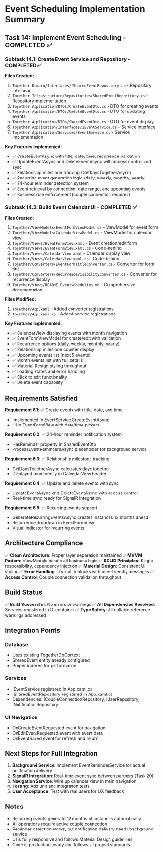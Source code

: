 # Event Scheduling Implementation Summary

## Task 14: Implement Event Scheduling - COMPLETED ✅

### Subtask 14.1: Create Event Service and Repository - COMPLETED ✅

**Files Created:**
1. `Together.Domain/Interfaces/ISharedEventRepository.cs` - Repository interface
2. `Together.Infrastructure/Repositories/SharedEventRepository.cs` - Repository implementation
3. `Together.Application/DTOs/CreateEventDto.cs` - DTO for creating events
4. `Together.Application/DTOs/UpdateEventDto.cs` - DTO for updating events
5. `Together.Application/DTOs/SharedEventDto.cs` - DTO for event display
6. `Together.Application/Interfaces/IEventService.cs` - Service interface
7. `Together.Application/Services/EventService.cs` - Service implementation

**Key Features Implemented:**
- ✅ CreateEventAsync with title, date, time, recurrence validation
- ✅ UpdateEventAsync and DeleteEventAsync with access control and sync
- ✅ Relationship milestone tracking (GetDaysTogetherAsync)
- ✅ Recurring event generation logic (daily, weekly, monthly, yearly)
- ✅ 24-hour reminder detection system
- ✅ Event retrieval by connection, date range, and upcoming events
- ✅ Business rule enforcement (couple connection required)

### Subtask 14.2: Build Event Calendar UI - COMPLETED ✅

**Files Created:**
1. `Together/ViewModels/EventFormViewModel.cs` - ViewModel for event form
2. `Together/ViewModels/CalendarViewModel.cs` - ViewModel for calendar view
3. `Together/Views/EventFormView.xaml` - Event creation/edit form
4. `Together/Views/EventFormView.xaml.cs` - Code-behind
5. `Together/Views/CalendarView.xaml` - Calendar display view
6. `Together/Views/CalendarView.xaml.cs` - Code-behind
7. `Together/Converters/EventFormTitleConverter.cs` - Converter for form title
8. `Together/Converters/RecurrenceVisibilityConverter.cs` - Converter for recurrence display
9. `Together/Views/README_EventScheduling.md` - Comprehensive documentation

**Files Modified:**
1. `Together/App.xaml` - Added converter registrations
2. `Together/App.xaml.cs` - Added service registrations

**Key Features Implemented:**
- ✅ CalendarView displaying events with month navigation
- ✅ EventFormViewModel for create/edit with validation
- ✅ Recurrence options (daily, weekly, monthly, yearly)
- ✅ Relationship milestone counter display
- ✅ Upcoming events list (next 5 events)
- ✅ Month events list with full details
- ✅ Material Design styling throughout
- ✅ Loading states and error handling
- ✅ Click to edit functionality
- ✅ Delete event capability

## Requirements Satisfied

**Requirement 6.1**: ✅ Create events with title, date, and time
- Implemented in EventService.CreateEventAsync
- UI in EventFormView with date/time pickers

**Requirement 6.2**: ✅ 24-hour reminder notification system
- HasReminder property in SharedEventDto
- ProcessEventRemindersAsync placeholder for background service

**Requirement 6.3**: ✅ Relationship milestone tracking
- GetDaysTogetherAsync calculates days together
- Displayed prominently in CalendarView header

**Requirement 6.4**: ✅ Update and delete events with sync
- UpdateEventAsync and DeleteEventAsync with access control
- Real-time sync ready for SignalR integration

**Requirement 6.5**: ✅ Recurring events support
- GenerateRecurringEventsAsync creates instances 12 months ahead
- Recurrence dropdown in EventFormView
- Visual indicator for recurring events

## Architecture Compliance

✅ **Clean Architecture**: Proper layer separation maintained
✅ **MVVM Pattern**: ViewModels handle all business logic
✅ **SOLID Principles**: Single responsibility, dependency injection
✅ **Material Design**: Consistent UI styling
✅ **Error Handling**: Try-catch blocks with user-friendly messages
✅ **Access Control**: Couple connection validation throughout

## Build Status

✅ **Build Successful**: No errors or warnings
✅ **All Dependencies Resolved**: Services registered in DI container
✅ **Type Safety**: All nullable reference warnings addressed

## Integration Points

### Database
- Uses existing TogetherDbContext
- SharedEvent entity already configured
- Proper indexes for performance

### Services
- IEventService registered in App.xaml.cs
- ISharedEventRepository registered in App.xaml.cs
- Dependencies: ICoupleConnectionRepository, IUserRepository, INotificationRepository

### UI Navigation
- OnCreateEventRequested event for navigation
- OnEditEventRequested event with event data
- OnEventSaved event for refresh and return

## Next Steps for Full Integration

1. **Background Service**: Implement EventReminderService for actual notification delivery
2. **SignalR Integration**: Real-time event sync between partners (Task 20)
3. **Navigation Service**: Wire up calendar view in main navigation
4. **Testing**: Add unit and integration tests
5. **User Acceptance**: Test with real users for UX feedback

## Notes

- Recurring events generate 12 months of instances automatically
- All operations require active couple connection
- Reminder detection works, but notification delivery needs background service
- UI is fully responsive and follows Material Design guidelines
- Code is production-ready and follows all project standards
